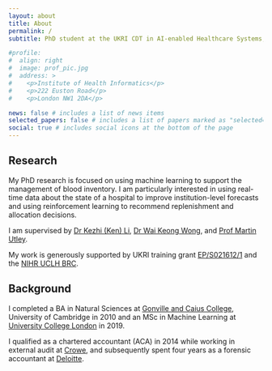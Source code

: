 ```yaml
---
layout: about
title: About
permalink: /
subtitle: PhD student at the UKRI CDT in AI-enabled Healthcare Systems, University College London

#profile:
#  align: right
#  image: prof_pic.jpg
#  address: >
#    <p>Institute of Health Informatics</p>
#    <p>222 Euston Road</p>
#    <p>London NW1 2DA</p>

news: false # includes a list of news items
selected_papers: false # includes a list of papers marked as "selected={true}"
social: true # includes social icons at the bottom of the page
---
```


## Research

My PhD research is focused on using machine learning to support the management of blood inventory. I am particularly interested in using real-time data about the state of a hospital to improve institution-level forecasts and using reinforcement learning to recommend replenishment and allocation decisions.

I am supervised by [Dr Kezhi (Ken) Li](https://iris.ucl.ac.uk/iris/browse/profile?upi=KLIXX57), [Dr Wai Keong Wong](https://www.uclhospitals.brc.nihr.ac.uk/about-us/team/dr-wai-keong-wong), and [Prof Martin Utley](https://iris.ucl.ac.uk/iris/browse/profile?upi=MLUTL84).

My work is generously supported by UKRI training grant [EP/S021612/1](https://gtr.ukri.org/projects?ref=EP%2FS021612%2F1) and the [NIHR UCLH BRC](https://www.uclhospitals.brc.nihr.ac.uk/).

## Background

I completed a BA in Natural Sciences at [Gonville and Caius College](https://www.cai.cam.ac.uk/), University of Cambridge in 2010 and an MSc in Machine Learning at [University College London](https://www.ucl.ac.uk/) in 2019.

I qualified as a chartered accountant (ACA) in 2014 while working in external audit at [Crowe](https://www.crowe.com/uk), and subsequently spent four years as a forensic accountant at [Deloitte](https://www2.deloitte.com/uk/en/explore/home.html).
